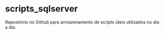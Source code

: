 # scripts_sqlserver

Repositório no Github para armazenamento de scripts úteis utilizados no dia a dia.
